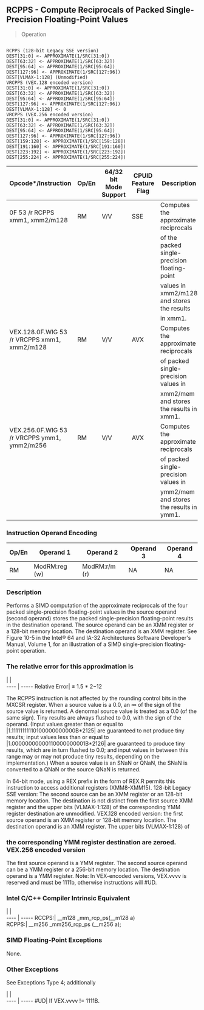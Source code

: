 ## RCPPS - Compute Reciprocals of Packed Single-Precision Floating-Point Values

> Operation
``` slim

RCPPS (128-bit Legacy SSE version)
DEST[31:0] <- APPROXIMATE(1/SRC[31:0])
DEST[63:32] <- APPROXIMATE(1/SRC[63:32])
DEST[95:64] <- APPROXIMATE(1/SRC[95:64])
DEST[127:96] <- APPROXIMATE(1/SRC[127:96])
DEST[VLMAX-1:128] (Unmodified)
VRCPPS (VEX.128 encoded version)
DEST[31:0] <- APPROXIMATE(1/SRC[31:0])
DEST[63:32] <- APPROXIMATE(1/SRC[63:32])
DEST[95:64] <- APPROXIMATE(1/SRC[95:64])
DEST[127:96] <- APPROXIMATE(1/SRC[127:96])
DEST[VLMAX-1:128] <- 0
VRCPPS (VEX.256 encoded version)
DEST[31:0] <- APPROXIMATE(1/SRC[31:0])
DEST[63:32] <- APPROXIMATE(1/SRC[63:32])
DEST[95:64] <- APPROXIMATE(1/SRC[95:64])
DEST[127:96] <- APPROXIMATE(1/SRC[127:96])
DEST[159:128] <- APPROXIMATE(1/SRC[159:128])
DEST[191:160] <- APPROXIMATE(1/SRC[191:160])
DEST[223:192] <- APPROXIMATE(1/SRC[223:192])
DEST[255:224] <- APPROXIMATE(1/SRC[255:224])

```

 Opcode\*/Instruction                        | Op/En| 64/32 bit Mode Support| CPUID Feature Flag| Description                                  
 ---  | --- | --- | --- | ---
 0F 53 /r RCPPS xmm1, xmm2/m128             | RM   | V/V                   | SSE               | Computes the approximate reciprocals         
                                            |      |                       |                   | of the packed single-precision floating-point
                                            |      |                       |                   | values in xmm2/m128 and stores the results   
                                            |      |                       |                   | in xmm1.                                     
 VEX.128.0F.WIG 53 /r VRCPPS xmm1, xmm2/m128| RM   | V/V                   | AVX               | Computes the approximate reciprocals         
                                            |      |                       |                   | of packed single-precision values in         
                                            |      |                       |                   | xmm2/mem and stores the results in xmm1.     
 VEX.256.0F.WIG 53 /r VRCPPS ymm1, ymm2/m256| RM   | V/V                   | AVX               | Computes the approximate reciprocals         
                                            |      |                       |                   | of packed single-precision values in         
                                            |      |                       |                   | ymm2/mem and stores the results in ymm1.     

### Instruction Operand Encoding
 Op/En| Operand 1    | Operand 2    | Operand 3| Operand 4
 ---  | --- | --- | --- | ---
 RM   | ModRM:reg (w)| ModRM:r/m (r)| NA       | NA       

### Description
Performs a SIMD computation of the approximate reciprocals of the four packed
single-precision floating-point values in the source operand (second operand)
stores the packed single-precision floating-point results in the destination
operand. The source operand can be an XMM register or a 128-bit memory location.
The destination operand is an XMM register. See Figure 10-5 in the Intel® 64
and IA-32 Architectures Software Developer's Manual, Volume 1, for an illustration
of a SIMD single-precision floating-point operation.

### The relative error for this approximation is

   | |  
---- | -----
Relative Error| ≤ 1.5 \* 2−12

The RCPPS instruction is not affected by the rounding control bits in the MXCSR
register. When a source value is a 0.0, an ∞ of the sign of the source value
is returned. A denormal source value is treated as a 0.0 (of the same sign).
Tiny results are always flushed to 0.0, with the sign of the operand. (Input
values greater than or equal to |1.11111111110100000000000B\*2125| are guaranteed
to not produce tiny results; input values less than or equal to |1.00000000000110000000001B\*2126|
are guaranteed to produce tiny results, which are in turn flushed to 0.0; and
input values in between this range may or may not produce tiny results, depending
on the implementation.) When a source value is an SNaN or QNaN, the SNaN is
converted to a QNaN or the source QNaN is returned.

In 64-bit mode, using a REX prefix in the form of REX.R permits this instruction
to access additional registers (XMM8-XMM15). 128-bit Legacy SSE version: The
second source can be an XMM register or an 128-bit memory location. The destination
is not distinct from the first source XMM register and the upper bits (VLMAX-1:128)
of the corresponding YMM register destination are unmodified. VEX.128 encoded
version: the first source operand is an XMM register or 128-bit memory location.
The destination operand is an XMM register. The upper bits (VLMAX-1:128) of
### the corresponding YMM register destination are zeroed. VEX.256 encoded version
The first source operand is a YMM register. The second source operand can be
a YMM register or a 256-bit memory location. The destination operand is a YMM
register. Note: In VEX-encoded versions, VEX.vvvv is reserved and must be 1111b,
otherwise instructions will #UD.



### Intel C/C++ Compiler Intrinsic Equivalent
   | |  
---- | -----
 RCCPS:| __m128 _mm_rcp_ps(__m128 a)     
 RCPPS:| __m256 _mm256_rcp_ps (__m256 a);

### SIMD Floating-Point Exceptions
None.


### Other Exceptions
See Exceptions Type 4; additionally

   | |  
---- | -----
 #UD| If VEX.vvvv != 1111B.
